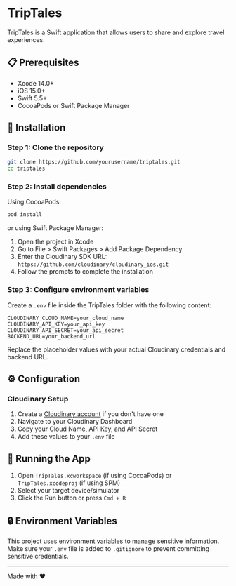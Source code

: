 # TripTales

TripTales is a Swift application that allows users to share and explore travel experiences.

## 📋 Prerequisites

- Xcode 14.0+
- iOS 15.0+
- Swift 5.5+
- CocoaPods or Swift Package Manager

## 🔧 Installation

### Step 1: Clone the repository

```bash
git clone https://github.com/yourusername/triptales.git
cd triptales
```

### Step 2: Install dependencies

Using CocoaPods:

```bash
pod install
```

or using Swift Package Manager:

1. Open the project in Xcode
2. Go to File > Swift Packages > Add Package Dependency
3. Enter the Cloudinary SDK URL: `https://github.com/cloudinary/cloudinary_ios.git`
4. Follow the prompts to complete the installation

### Step 3: Configure environment variables

Create a `.env` file inside the TripTales folder with the following content:

```
CLOUDINARY_CLOUD_NAME=your_cloud_name
CLOUDINARY_API_KEY=your_api_key
CLOUDINARY_API_SECRET=your_api_secret
BACKEND_URL=your_backend_url
```

Replace the placeholder values with your actual Cloudinary credentials and backend URL.

## ⚙️ Configuration

### Cloudinary Setup

1. Create a [Cloudinary account](https://cloudinary.com/users/register/free) if you don't have one
2. Navigate to your Cloudinary Dashboard
3. Copy your Cloud Name, API Key, and API Secret
4. Add these values to your `.env` file

## 🚀 Running the App

1. Open `TripTales.xcworkspace` (if using CocoaPods) or `TripTales.xcodeproj` (if using SPM)
2. Select your target device/simulator
3. Click the Run button or press `Cmd + R`

## 🔒 Environment Variables

This project uses environment variables to manage sensitive information. Make sure your `.env` file is added to `.gitignore` to prevent committing sensitive credentials.

---

Made with ❤️
